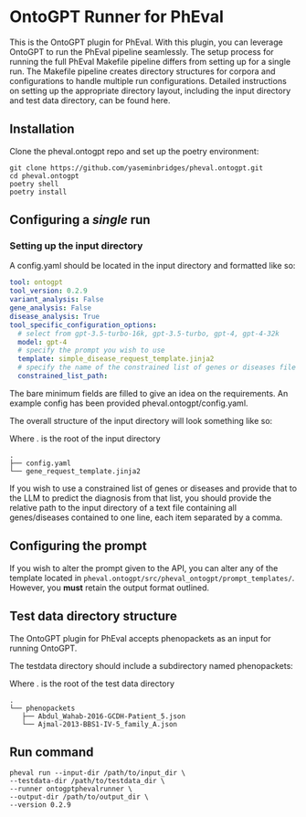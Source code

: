 # OntoGPT Runner for PhEval
This is the OntoGPT plugin for PhEval. With this plugin, you can leverage OntoGPT to run the PhEval pipeline seamlessly. The setup process for running the full PhEval Makefile pipeline differs from setting up for a single run. The Makefile pipeline creates directory structures for corpora and configurations to handle multiple run configurations. Detailed instructions on setting up the appropriate directory layout, including the input directory and test data directory, can be found here.


## Installation

Clone the pheval.ontogpt repo and set up the poetry environment:

```shell
git clone https://github.com/yaseminbridges/pheval.ontogpt.git
cd pheval.ontogpt
poetry shell
poetry install
```
## Configuring a _single_ run

### Setting up the input directory

A config.yaml should be located in the input directory and formatted like so:

```yaml
tool: ontogpt
tool_version: 0.2.9
variant_analysis: False
gene_analysis: False
disease_analysis: True
tool_specific_configuration_options:
  # select from gpt-3.5-turbo-16k, gpt-3.5-turbo, gpt-4, gpt-4-32k
  model: gpt-4
  # specify the prompt you wish to use
  template: simple_disease_request_template.jinja2
  # specify the name of the constrained list of genes or diseases file you wish to use (optional)
  constrained_list_path:
```

The bare minimum fields are filled to give an idea on the requirements. An example config has been provided pheval.ontogpt/config.yaml.

The overall structure of the input directory will look something like so:

Where . is the root of the input directory

```tree
.
├── config.yaml
└── gene_request_template.jinja2

```

If you wish to use a constrained list of genes or diseases and provide that to the LLM to predict the diagnosis from that list, you should provide the relative path to the input directory of a text file containing all genes/diseases contained to one line, each item separated by a comma.


## Configuring the prompt

If you wish to alter the prompt given to the API, you can alter any of the template located in 
`pheval.ontogpt/src/pheval_ontogpt/prompt_templates/`. However, you **must** retain the output format outlined.


## Test data directory structure

The OntoGPT plugin for PhEval accepts phenopackets as an input for running OntoGPT.

The testdata directory should include a subdirectory named phenopackets:

Where . is the root of the test data directory

```tree
.
└── phenopackets
   ├── Abdul_Wahab-2016-GCDH-Patient_5.json
   └── Ajmal-2013-BBS1-IV-5_family_A.json

```

## Run command
```shell
pheval run --input-dir /path/to/input_dir \
--testdata-dir /path/to/testdata_dir \
--runner ontogptphevalrunner \
--output-dir /path/to/output_dir \
--version 0.2.9
```

